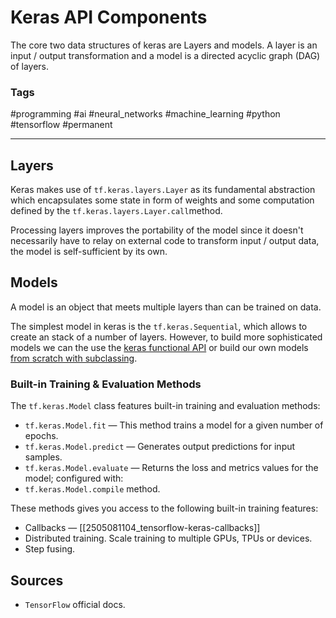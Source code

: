 # Keras API Components

The core two data structures of keras are Layers and models. A layer is an input / output transformation and a model is a directed acyclic graph (DAG) of layers.

### Tags

#programming #ai #neural_networks #machine_learning #python #tensorflow #permanent 

---
## Layers
Keras makes use of `tf.keras.layers.Layer` as its fundamental abstraction which encapsulates some state in form of weights and some computation defined by the `tf.keras.layers.Layer.call`method.

Processing layers improves the portability of the model since it doesn't necessarily have to relay on external code to transform input / output data, the model is self-sufficient by its own.
## Models
A model is an object that meets multiple layers than can be trained on data.

The simplest model in keras is the `tf.keras.Sequential`, which allows to create an stack of a number of layers. However, to build more sophisticated models we can the use the [keras functional API](https://www.tensorflow.org/guide/keras/functional_api) or build our own models [from scratch with subclassing](https://www.tensorflow.org/guide/keras/making_new_layers_and_models_via_subclassing).

### Built-in Training & Evaluation Methods
The `tf.keras.Model` class features built-in training and evaluation methods:
- `tf.keras.Model.fit` — This method trains a model for a given number of epochs.
- `tf.keras.Model.predict` — Generates output predictions for input samples.
- `tf.keras.Model.evaluate` — Returns the loss and metrics values for the model; configured with:
- `tf.keras.Model.compile` method.

These methods gives you access to the following built-in training features:
- Callbacks — [[2505081104_tensorflow-keras-callbacks]]
- Distributed training. Scale training to multiple GPUs, TPUs or devices.
- Step fusing.

## Sources
- `TensorFlow` official docs.